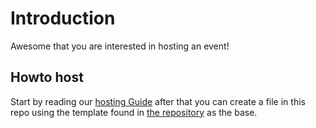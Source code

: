 # Introduction
Awesome that you are interested in hosting an event!

## Howto host
Start by reading our [hosting Guide](https://www.example.com) after that you can create a file in this repo using the template found in [the repository](https://github.com/stockholm-react-js/meetups/blob/master/events/examples/meetup.md) as the base.



